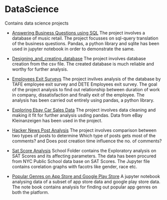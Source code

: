 # DataScience
Contains data science projects
- [Answering Business Questions using SQL](https://github.com/anandvipul/DataAnalyst/tree/master/SAT%20Score%20Analysis) The project involves a database of music retail. The project focusses on sql-query translation of the business questions. Pandas, a python library and sqlite has been used in jupyter notebook in order to demonstrate the same.

- [Designing_and_creating_database](https://github.com/anandvipul/DataAnalyst/tree/master/Designing_and_creating_database) The project involves database creation from the csv file. The created database is much reliable and worthy for further analysis.

- [Employees Exit Surveys](https://github.com/anandvipul/DataAnalyst/tree/master/Employees%20Exit%20Surveys) The project invilves analysis of the database by TAFE employee exit survey and DETE Employees exit survey. The goal of the project analysis to find out relationship between duration of work in company, dissatisfaction and finally exit of the employee. The analysis has been carried out entirely using pandas, a python library.

- [Exploring Ebay Car Sales Data](https://github.com/anandvipul/DataAnalyst/tree/master/Employees%20Exit%20Surveys) The project involves data cleaning and making it fit for further analysis usding pandas. Data from eBay Kleinanzeigen has been used in the project.

- [Hacker News Post Analysis](https://github.com/anandvipul/DataAnalyst/tree/master/HN_Posts_Analysis) The project involves comparison between two types of posts to determine Which type of posts gets most of the comments? and Does post creation time influence the no. of comments?

- [Sat Score Analysis](https://github.com/anandvipul/DataAnalyst/tree/master/SAT%20Score%20Analysis) School Folder contains the Exploratory analysis on SAT Scores and its affecting parameters. The data has been procured from NYC Public School data base on SAT Scores. The Jupyter file contains corelation graphs with facotrs like gender, race etc.

- [Popular Genres on App Store and Google Play Store](https://github.com/anandvipul/DataAnalyst/tree/master/PopularAppGenres) A jupyter notebook analysing data of a subset of app store data and google play store data. The note book contains analysis for finding out popular app genres on both the platform.

 
